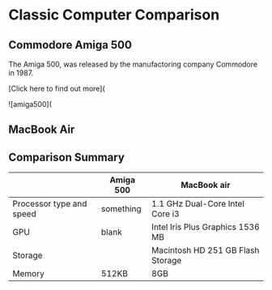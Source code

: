 # Classic Computer Comparison


## Commodore Amiga 500
The Amiga 500, was released by the manufactoring company Commodore in 1987. 


[Click here to find out more](

![amiga500](



## MacBook Air 



## Comparison Summary
|   | Amiga 500 | MacBook air 
| --- | --- | ---
| Processor type and speed | something | 1.1 GHz Dual-Core Intel Core i3 |
| GPU | blank | Intel Iris Plus Graphics 1536 MB |
| Storage |  | Macintosh HD 251 GB Flash Storage  |
| Memory | 512KB | 8GB |

